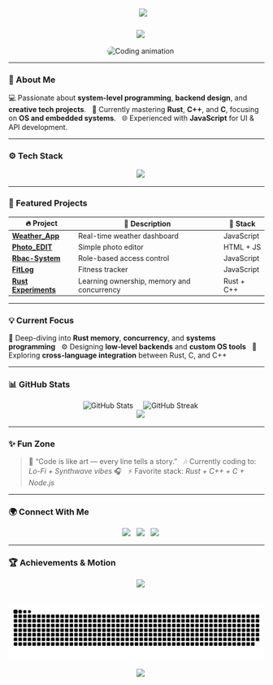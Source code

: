 <h1 align="center">
    <img src="https://readme-typing-svg.herokuapp.com?font=Fira+Code&weight=700&size=28&duration=3000&pause=1000&color=00EFFF&center=true&vCenter=true&width=600&lines=Hey,+I'm+Sargis!+👋;System+and+Backend+Developer+⚙️;Rust+%7C+C%2B%2B+%7C+C+%7C+JavaScript;Building+cool+things+every+day+🚀" 
       alt="Typing SVG" style="pointer-events:none; user-select:none;" />
</h1>

<p align="center">
    <img src="https://capsule-render.vercel.app/api?type=waving&color=0:00F0FF,100:8A2BE2&height=120&section=header&text=Welcome%20to%20my%20digital%20world!%20🌌&fontColor=FFFFFF&fontSize=28&fontAlignY=35&animation=twinkling" 
       alt="header wave" style="pointer-events:none; user-select:none;" />
</p>

<p align="center">
    <img src="https://media.giphy.com/media/qgQUggAC3Pfv687qPC/giphy.gif" 
       width="480" alt="Coding animation" style="pointer-events:none; user-select:none; border-radius:12px;" />
</p>

---

### 🧠 About Me  
💻 Passionate about **system-level programming**, **backend design**, and **creative tech projects**.  
🦀 Currently mastering **Rust**, **C++**, and **C**, focusing on **OS and embedded systems**.  
🌐 Experienced with **JavaScript** for UI & API development.  

---

### ⚙️ Tech Stack  

<p align="center">
    <img src="https://skillicons.dev/icons?i=rust,cpp,c,js,nodejs,react,vite,python,git,linux&perline=6" 
       alt="Tech stack icons" style="pointer-events:none; user-select:none;" />
</p>

---

### 🚀 Featured Projects  
| 🔥 Project | 💬 Description | 🧠 Stack |
|-------------|----------------|----------|
| [**Weather_App**](https://github.com/sargisis/Weather_App) | Real-time weather dashboard | JavaScript |
| [**Photo_EDIT**](https://github.com/sargisis/Photo_EDIT) | Simple photo editor | HTML + JS |
| [**Rbac-System**](https://github.com/sargisis/Rbac-System) | Role-based access control | JavaScript |
| [**FitLog**](https://github.com/sargisis/FitLog) | Fitness tracker | JavaScript |
| [**Rust Experiments**](https://github.com/sargisis) | Learning ownership, memory and concurrency | Rust + C++ |

---

### 💡 Current Focus  

🦀 Deep-diving into **Rust memory**, **concurrency**, and **systems programming**  
⚙️ Designing **low-level backends** and **custom OS tools**  
🧠 Exploring **cross-language integration** between Rust, C, and C++  

---

### 📊 GitHub Stats  

<div align="center">
    <img src="https://github-readme-stats.vercel.app/api?username=sargisis&show_icons=true&theme=tokyonight&hide_border=true&count_private=true" 
       height="170" alt="GitHub Stats" style="pointer-events:none; user-select:none;" />
    <img src="https://github-readme-streak-stats.herokuapp.com/?user=sargisis&theme=tokyonight&hide_border=true" 
       height="170" alt="GitHub Streak" style="pointer-events:none; user-select:none;" />
</div>

<div align="center">
    <img src="https://github-readme-stats.vercel.app/api/top-langs/?username=sargisis&layout=compact&theme=tokyonight&hide_border=true&langs_count=8" 
       alt="Top Languages" style="pointer-events:none; user-select:none;" />
</div>

---

### ✨ Fun Zone  

> 🧩 “Code is like art — every line tells a story.”  
🎶 Currently coding to: *Lo-Fi + Synthwave vibes* 🎧  
⚡ Favorite stack: *Rust + C++ + C + Node.js*  

---

### 🌍 Connect With Me  

<p align="center">
    <img src="https://img.shields.io/badge/Gmail-D14836?style=for-the-badge&logo=gmail&logoColor=white" />
  <img src="https://img.shields.io/badge/LinkedIn-0077B5?style=for-the-badge&logo=linkedin&logoColor=white" />
  <img src="https://img.shields.io/badge/GitHub-171515?style=for-the-badge&logo=github&logoColor=white" />
</p>

---

### 🏆 Achievements & Motion  

<p align="center">
    <img src="https://github-profile-trophy.vercel.app/?username=sargisis&theme=onedark&column=6&margin-w=10&margin-h=10" 
       alt="GitHub Trophies" style="pointer-events:none; user-select:none;" />
</p>

<p align="center">
    <img src="https://raw.githubusercontent.com/Platane/snk/output/github-contribution-grid-snake.svg" 
       alt="Snake animation" style="pointer-events:none; user-select:none;" />
</p>

<p align="center">
    <img src="https://capsule-render.vercel.app/api?type=waving&color=0:8A2BE2,100:00F0FF&height=120&section=footer&animation=twinkling" 
       alt="footer wave" style="pointer-events:none; user-select:none;" />
</p>
